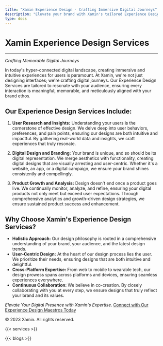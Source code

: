 ```yaml
---
title: "Xamin Experience Design - Crafting Immersive Digital Journeys"
description: "Elevate your brand with Xamin's tailored Experience Design. From user insights to digital branding, create captivating digital interactions. Connect today!"
type: docs
---
```


# Xamin Experience Design Services

---

*Crafting Memorable Digital Journeys*

In today's hyper-connected digital landscape, creating immersive and intuitive experiences for users is paramount. At Xamin, we're not just designing interfaces; we're crafting digital journeys. Our Experience Design Services are tailored to resonate with your audience, ensuring every interaction is meaningful, memorable, and meticulously aligned with your brand ethos.

## Our Experience Design Services Include:

1. **User Research and Insights:**
   Understanding your users is the cornerstone of effective design. We delve deep into user behaviors, preferences, and pain points, ensuring our designs are both intuitive and impactful. By gathering real-world data and insights, we craft experiences that truly resonate.

2. **Digital Design and Branding:**
   Your brand is unique, and so should be its digital representation. We merge aesthetics with functionality, creating digital designs that are visually arresting and user-centric. Whether it's a website, an app, or a digital campaign, we ensure your brand shines consistently and compellingly.

3. **Product Growth and Analysis:**
   Design doesn't end once a product goes live. We continually monitor, analyze, and refine, ensuring your digital products not only meet but exceed user expectations. Through comprehensive analytics and growth-driven design strategies, we ensure sustained product success and enhancement.

## Why Choose Xamin's Experience Design Services?

- **Holistic Approach:** Our design philosophy is rooted in a comprehensive understanding of your brand, your audience, and the latest design trends.
- **User-Centric Design:** At the heart of our design process lies the user. We prioritize their needs, ensuring designs that are both intuitive and delightful.
- **Cross-Platform Expertise:** From web to mobile to wearable tech, our design prowess spans across platforms and devices, ensuring seamless experiences everywhere.
- **Continuous Collaboration:** We believe in co-creation. By closely collaborating with you at every step, we ensure designs that truly reflect your brand and its values.

*Elevate Your Digital Presence with Xamin's Expertise.*
[Connect with Our Experience Design Maestros Today](https://www.xamin.in/contact)

© 2023 Xamin. All rights reserved.


{{< services >}}


{{< blogs >}}